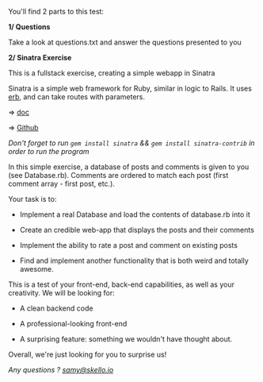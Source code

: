 You'll find 2 parts to this test:

**1/ Questions**

Take a look at questions.txt and answer the questions presented to you

**2/ Sinatra Exercise**

This is a fullstack exercise, creating a simple webapp in Sinatra

Sinatra is a simple web framework for Ruby, similar in logic to Rails. It uses [erb](http://www.stuartellis.eu/articles/erb/), and can take routes with parameters.

=> [doc](http://www.sinatrarb.com/)

=> [Github](https://github.com/sinatra/sinatra)

*Don't forget to run ```gem install sinatra``` && ```gem install sinatra-contrib``` in order to run the program*

In this simple exercise, a database of posts and comments is given to you (see Database.rb). Comments are ordered to match each post (first comment array - first post, etc.).

Your task is to:

- Implement a real Database and load the contents of database.rb into it

- Create an credible web-app that displays the posts and their comments

- Implement the ability to rate a post and comment on existing posts

- Find and implement another functionality that is both weird and totally awesome.

This is a test of your front-end, back-end capabilities, as well as your creativity. We will be looking for:

- A clean backend code

- A professional-looking front-end

- A surprising feature: something we wouldn't have thought about.

Overall, we're just looking for you to surprise us!

*Any questions ? [samy@skello.io](mailto:samy@skello.io)*
